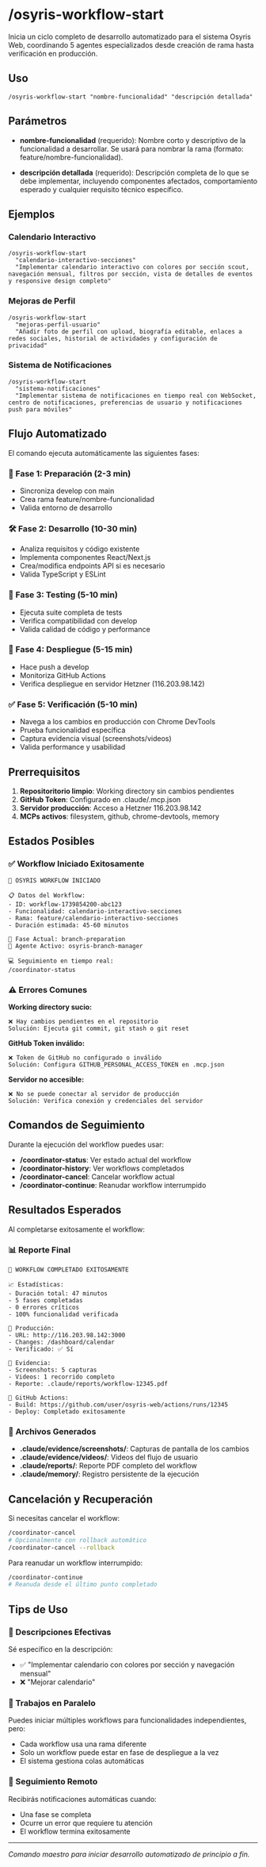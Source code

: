 # /osyris-workflow-start

Inicia un ciclo completo de desarrollo automatizado para el sistema Osyris Web, coordinando 5 agentes especializados desde creación de rama hasta verificación en producción.

## Uso

```
/osyris-workflow-start "nombre-funcionalidad" "descripción detallada"
```

## Parámetros

- **nombre-funcionalidad** (requerido): Nombre corto y descriptivo de la funcionalidad a desarrollar. Se usará para nombrar la rama (formato: feature/nombre-funcionalidad).

- **descripción detallada** (requerido): Descripción completa de lo que se debe implementar, incluyendo componentes afectados, comportamiento esperado y cualquier requisito técnico específico.

## Ejemplos

### Calendario Interactivo
```
/osyris-workflow-start 
  "calendario-interactivo-secciones" 
  "Implementar calendario interactivo con colores por sección scout, navegación mensual, filtros por sección, vista de detalles de eventos y responsive design completo"
```

### Mejoras de Perfil
```
/osyris-workflow-start 
  "mejoras-perfil-usuario" 
  "Añadir foto de perfil con upload, biografía editable, enlaces a redes sociales, historial de actividades y configuración de privacidad"
```

### Sistema de Notificaciones
```
/osyris-workflow-start 
  "sistema-notificaciones" 
  "Implementar sistema de notificaciones en tiempo real con WebSocket, centro de notificaciones, preferencias de usuario y notificaciones push para móviles"
```

## Flujo Automatizado

El comando ejecuta automáticamente las siguientes fases:

### 🏁 Fase 1: Preparación (2-3 min)
- Sincroniza develop con main
- Crea rama feature/nombre-funcionalidad
- Valida entorno de desarrollo

### 🛠️ Fase 2: Desarrollo (10-30 min)
- Analiza requisitos y código existente
- Implementa componentes React/Next.js
- Crea/modifica endpoints API si es necesario
- Valida TypeScript y ESLint

### 🧪 Fase 3: Testing (5-10 min)
- Ejecuta suite completa de tests
- Verifica compatibilidad con develop
- Valida calidad de código y performance

### 🚀 Fase 4: Despliegue (5-15 min)
- Hace push a develop
- Monitoriza GitHub Actions
- Verifica despliegue en servidor Hetzner (116.203.98.142)

### ✅ Fase 5: Verificación (5-10 min)
- Navega a los cambios en producción con Chrome DevTools
- Prueba funcionalidad específica
- Captura evidencia visual (screenshots/videos)
- Valida performance y usabilidad

## Prerrequisitos

1. **Repositoritorio limpio**: Working directory sin cambios pendientes
2. **GitHub Token**: Configurado en .claude/.mcp.json
3. **Servidor producción**: Acceso a Hetzner 116.203.98.142
4. **MCPs activos**: filesystem, github, chrome-devtools, memory

## Estados Posibles

### ✅ Workflow Iniciado Exitosamente
```
🚀 OSYRIS WORKFLOW INICIADO

📋 Datos del Workflow:
- ID: workflow-1739854200-abc123
- Funcionalidad: calendario-interactivo-secciones
- Rama: feature/calendario-interactivo-secciones
- Duración estimada: 45-60 minutos

🔄 Fase Actual: branch-preparation
📍 Agente Activo: osyris-branch-manager

💻 Seguimiento en tiempo real:
/coordinator-status
```

### ⚠️ Errores Comunes

**Working directory sucio:**
```
❌ Hay cambios pendientes en el repositorio
Solución: Ejecuta git commit, git stash o git reset
```

**GitHub Token inválido:**
```
❌ Token de GitHub no configurado o inválido
Solución: Configura GITHUB_PERSONAL_ACCESS_TOKEN en .mcp.json
```

**Servidor no accesible:**
```
❌ No se puede conectar al servidor de producción
Solución: Verifica conexión y credenciales del servidor
```

## Comandos de Seguimiento

Durante la ejecución del workflow puedes usar:

- **/coordinator-status**: Ver estado actual del workflow
- **/coordinator-history**: Ver workflows completados
- **/coordinator-cancel**: Cancelar workflow actual
- **/coordinator-continue**: Reanudar workflow interrumpido

## Resultados Esperados

Al completarse exitosamente el workflow:

### 📊 Reporte Final
```
🎉 WORKFLOW COMPLETADO EXITOSAMENTE

📈 Estadísticas:
- Duración total: 47 minutos
- 5 fases completadas
- 0 errores críticos
- 100% funcionalidad verificada

🔗 Producción:
- URL: http://116.203.98.142:3000
- Changes: /dashboard/calendar
- Verificado: ✅ Sí

📁 Evidencia:
- Screenshots: 5 capturas
- Videos: 1 recorrido completo
- Reporte: .claude/reports/workflow-12345.pdf

🔗 GitHub Actions:
- Build: https://github.com/user/osyris-web/actions/runs/12345
- Deploy: Completado exitosamente
```

### 📁 Archivos Generados

- **.claude/evidence/screenshots/**: Capturas de pantalla de los cambios
- **.claude/evidence/videos/**: Videos del flujo de usuario
- **.claude/reports/**: Reporte PDF completo del workflow
- **.claude/memory/**: Registro persistente de la ejecución

## Cancelación y Recuperación

Si necesitas cancelar el workflow:

```bash
/coordinator-cancel
# Opcionalmente con rollback automático
/coordinator-cancel --rollback
```

Para reanudar un workflow interrumpido:

```bash
/coordinator-continue
# Reanuda desde el último punto completado
```

## Tips de Uso

### 📝 Descripciones Efectivas
Sé específico en la descripción:
- ✅ "Implementar calendario con colores por sección y navegación mensual"
- ❌ "Mejorar calendario"

### 🔄 Trabajos en Paralelo
Puedes iniciar múltiples workflows para funcionalidades independientes, pero:
- Cada workflow usa una rama diferente
- Solo un workflow puede estar en fase de despliegue a la vez
- El sistema gestiona colas automáticas

### 📱 Seguimiento Remoto
Recibirás notificaciones automáticas cuando:
- Una fase se completa
- Ocurre un error que requiere tu atención
- El workflow termina exitosamente

---

*Comando maestro para iniciar desarrollo automatizado de principio a fin.*